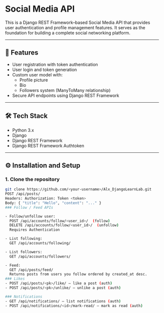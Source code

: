 # Social Media API

This is a Django REST Framework–based Social Media API that provides user authentication and profile management features. It serves as the foundation for building a complete social networking platform.

---

## 🚀 Features

- User registration with token authentication  
- User login and token generation  
- Custom user model with:
  - Profile picture  
  - Bio  
  - Followers system (ManyToMany relationship)  
- Secure API endpoints using Django REST Framework  

---

## 🛠️ Tech Stack

- Python 3.x  
- Django  
- Django REST Framework  
- Django REST Framework Authtoken  

---

## ⚙️ Installation and Setup

### 1. Clone the repository
```bash
git clone https://github.com/<your-username>/Alx_DjangoLearnLab.git
POST /api/posts/
Headers: Authorization: Token <token>
Body: { "title": "Hello", "content": "..." }
### Follow / Feed APIs

- Follow/unfollow user:
  POST /api/accounts/follow/<user_id>/  (follow)
  DELETE /api/accounts/follow/<user_id>/  (unfollow)
  Requires Authentication

- List following:
  GET /api/accounts/following/

- List followers:
  GET /api/accounts/followers/

- Feed:
  GET /api/posts/feed/
  Returns posts from users you follow ordered by created_at desc.
### Likes
- POST /api/posts/<pk>/like/ — like a post (auth)
- POST /api/posts/<pk>/unlike/ — unlike a post (auth)

### Notifications
- GET /api/notifications/ — list notifications (auth)
- POST /api/notifications/<id>/mark-read/ — mark as read (auth)
